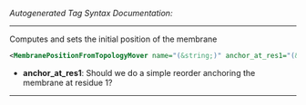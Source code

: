 _Autogenerated Tag Syntax Documentation:_

---
Computes and sets the initial position of the membrane

```xml
<MembranePositionFromTopologyMover name="(&string;)" anchor_at_res1="(&bool;)" />
```

-   **anchor_at_res1**: Should we do a simple reorder anchoring the membrane at residue 1?

---

